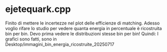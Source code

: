 # ejetequark.cpp
Finito di mettere le incertezze nel plot delle efficienze di matching. Adesso voglio rifare lo studio per vedere quanta energia in percentuale è ricostruita bin per bin. Devo prima vedere le distribuzioni stesse bin per bin!
Quindi:
I grafici sono fatti, sono in Desktop/immagini_bin_energia_ricostruite_20250717

